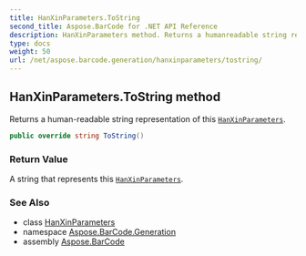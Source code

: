 ```yaml
---
title: HanXinParameters.ToString
second_title: Aspose.BarCode for .NET API Reference
description: HanXinParameters method. Returns a humanreadable string representation of this HanXinParameters
type: docs
weight: 50
url: /net/aspose.barcode.generation/hanxinparameters/tostring/
---
```

## HanXinParameters.ToString method

Returns a human-readable string representation of this [`HanXinParameters`](../).

```csharp
public override string ToString()
```

### Return Value

A string that represents this [`HanXinParameters`](../).

### See Also

* class [HanXinParameters](../)
* namespace [Aspose.BarCode.Generation](../../hanxinparameters/)
* assembly [Aspose.BarCode](../../../)


